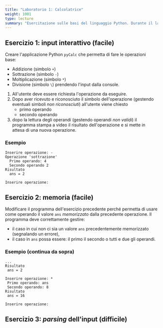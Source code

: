 ```yaml
---
title: "Laboratorio 1: Calcolatrice"
weight: 1001
type: lecture
summary: "Esercitazione sulle basi del linguaggio Python. Durante il laboratorio si svilupperà una semplice calcolatrice da riga di comando in grado di effettuare le operazioni di base e di memorizzare il risultato per poterlo riutilizzare come variabile."
---
```


## Esercizio 1: input interattivo (facile)
Creare l'applicazione Python ``pyCalc`` che permetta di fare le operazioni base:
* Addizione (simbolo `+`)
* Sottrazione (simbolo `-`)
* Moltiplicazione (simbolo `*`)
* Divisione (simbolo `\`)
prendendo l'input dalla console.

1. All'utente deve essere richiesta l'operazione da eseguire.
2. Dopo aver ricevuto e riconosciuto il simbolo dell'operazione (gestendo eventuali
simboli *non riconosciuti*) all'utente viene chiesto
    * primo operando
    * secondo operando
3. dopo la lettura degli operandi (gestendo operandi *non validi*) il programma
stampa a video il risultato dell'operazione e si mette in attesa di una nuova
operazione.

### Esempio

    Inserire operazione: -
    Operazione 'sottrazione'
      Primo operando: 4
      Secondo operando 2
    Risultato 
      ans = 2

    Inserire operazione: 

## Esercizio 2: memoria (facile)
Modificare il programma dell'esercizio precedente perché permetta di usare come
operando il valore ``ans`` *memorizzato* dalla precedente operazione. Il programma
deve correttamente gestire:
* il caso in cui non ci sia un valore ``ans`` precedentemente memorizzato (segnalando
un errore),
* il caso in ``ans`` possa essere: il primo il secondo o tutti e due gli operandi.

### Esempio (continua da sopra)

    ...
    Risultato 
     ans = 2

    Inserire operazione: *
     Primo operando: ans
     Secondo operando: 8
    Risultato
     ans = 16

    Inserire operazione:

## Esercizio 3: *parsing* dell'input (difficile)


